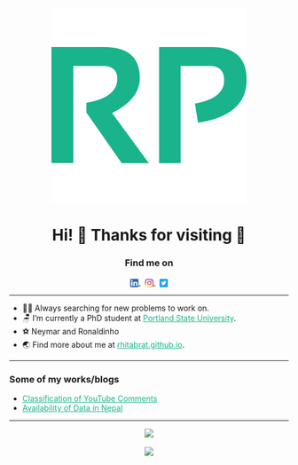 <!-- Content -->
<i class="fa fa-linkedin-square"></i>

<div align ="center"><img src="assets/logo/icon.svg"></div>
<h1 align="center">Hi! 👋 Thanks for visiting 🤗 </h1>


<h3 align="center">Find me on</h3>
<p align="center">
    <a href="https://linkedin.com/in/rhitabrat/" target="blank">
        <img align="center" src="assets/images/linkedin.png" width="15" />
    </a>&nbsp;
    <a href="https://instagram.com/rhitik_pokharel/" target="blank">
        <img align="center" src="assets/images/instagram.png"   width="15" />
    </a>&nbsp;
    </a>
    <a href="https://twitter.com/Rhitabrat">
        <img align="center" src="assets/images/twitter.png"   width="15" />
    </a>
</p>

<hr />

- 👨‍💻 Always searching for new problems to work on.
- 🪑 I’m currently a PhD student at <a style="color:#19B38C" href="https://www.pdx.edu/" target="_blank">Portland State University</a>.
- ⚽️ Neymar and Ronaldinho
- 🌏 Find more about me at <a style="color:#19B38C" href="https://rhitabrat.github.io/"> rhitabrat.github.io</a>.

<hr/>

<h3>Some of my works/blogs</h3>
<ul>
<li><a style="color:#19B38C" href="https://github.com/Rhitabrat/Youtube-Comments-Categorization">Classification of YouTube Comments</a></li>
<li><a style="color:#19B38C" href="https://rhitabrat.github.io/post2.html">Availability of Data in Nepal</a></li>
</ul>
<hr/>

<p align="center">
    <img src="https://komarev.com/ghpvc/?username=Rhitabrat&color=brightgreen"  />
</p>

<p align="center"><img src="https://sjb-github-readme-stats.vercel.app/api?username=Rhitabrat&show_icons=true&count_private=true&icon_color=19B38C&bg_color=DEG,001502,000000&text_color=ffffff&title_color=19B38C&hide_border=true"  /></p>
